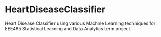 # HeartDiseaseClassifier
Heart Disease Classifier using various Machine Learning techniques for EEE485 Statistical Learning and Data Analytics term project
